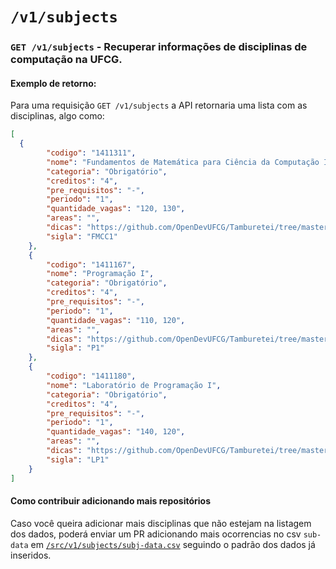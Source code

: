 # `/v1/subjects`

### `GET /v1/subjects` - Recuperar informações de disciplinas de computação na UFCG.


#### Exemplo de retorno:

Para uma requisição `GET /v1/subjects` a API retornaria uma lista com as disciplinas, algo como:

```json
[
  {
        "codigo": "1411311",
        "nome": "Fundamentos de Matemática para Ciência da Computação I",
        "categoria": "Obrigatório",
        "creditos": "4",
        "pre_requisitos": "-",
        "periodo": "1",
        "quantidade_vagas": "120, 130",
        "areas": "",
        "dicas": "https://github.com/OpenDevUFCG/Tamburetei/tree/master/fmcc1",
        "sigla": "FMCC1"
    },
    {
        "codigo": "1411167",
        "nome": "Programação I",
        "categoria": "Obrigatório",
        "creditos": "4",
        "pre_requisitos": "-",
        "periodo": "1",
        "quantidade_vagas": "110, 120",
        "areas": "",
        "dicas": "https://github.com/OpenDevUFCG/Tamburetei/tree/master/prog1",
        "sigla": "P1"
    },
    {
        "codigo": "1411180",
        "nome": "Laboratório de Programação I",
        "categoria": "Obrigatório",
        "creditos": "4",
        "pre_requisitos": "-",
        "periodo": "1",
        "quantidade_vagas": "140, 120",
        "areas": "",
        "dicas": "https://github.com/OpenDevUFCG/Tamburetei/tree/master/prog1",
        "sigla": "LP1"
    }  
]
```


#### Como contribuir adicionando mais repositórios

Caso você queira adicionar mais disciplinas que não estejam na listagem dos dados, poderá enviar um PR adicionando mais ocorrencias no csv `sub-data` em [`/src/v1/subjects/subj-data.csv`](https://github.com/OpenDevUFCG/laguinho-api/blob/master/src/v1/subjects/subj-data.csv) seguindo o padrão dos dados já inseridos.
